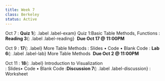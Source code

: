 ```yaml
---
title: Week 7 
class: Berkeley
status: Active
---
```


Oct 7
: **Quiz 1**{: .label .label-exam} Quiz 1:Basic Table Methods, Functions
: **Reading 3**{: .label .label-reading} &nbsp;**Due Oct 17 @ 11:00PM**


Oct 9
: **17**{: .label} More Table Methods
 : Slides &#8226; Code &#8226; Blank Code
: **Lab 6**{: .label .label-lab} More Table Methods &nbsp;**Due Oct 2 @ 11:00PM**


Oct 11
: **18**{: .label} Introduction to Visualization  
  : Slides&#8226; Code &#8226; Blank Code
:**Discussion 7**{: .label .label-discussion}
  : Worksheet 
  <!-- &#8226;[Solutions](./assignments/disc01-sols.pdf) -->
